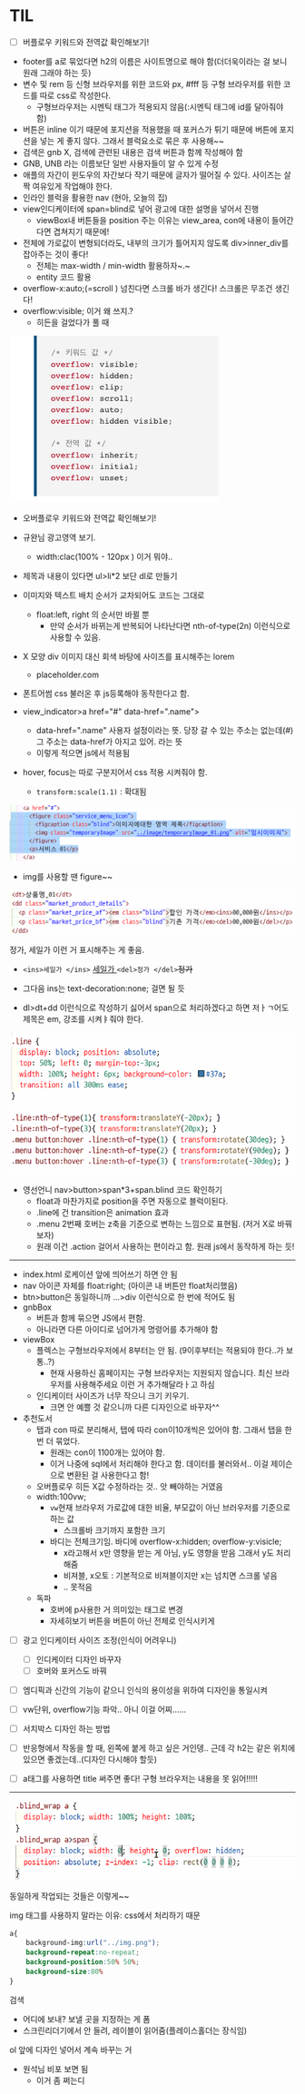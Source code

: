 # TIL

- [ ] 버플로우 키워드와 전역값 확인해보기!



- footer를 a로 묶었다면 h2의 이름은 사이트명으로 해야 함(더더욱이라는 걸 보니 원래 그래야 하는 듯)
- 변수 및 rem 등 신형 브라우저를 위한 코드와 px, #fff 등 구형 브라우저를 위한 코드를 따로 css로 작성한다.
  - 구형브라우저는 시멘틱 태그가 적용되지 않음(:시멘틱 태그에 id를 달아줘야 함)
- 버튼은 inline 이기 때문에 포지션을 적용했을 때 포커스가 튀기 때문에 버튼에 포지션을 넣는 게 좋지 않다. 그래서 블럭요소로 묶은 후 사용해~~
- 검색은 gnb X,  검색에 관련된 내용은 검색 버튼과 함께 작성해야 함
- GNB, UNB 라는 이름보단 일반 사용자들이 알 수 있게 수정
- 애플의 자간이 윈도우의 자간보다 작기 때문에  글자가 떨어질 수 있다.  사이즈는 살짝 여유있게 작업해야 한다.
- 인라인 블럭을 활용한 nav (현아, 오늘의 집)
- view인디케이터에 span=blind로 넣어 광고에 대한 설명을 넣어서 진행
  - viewBox내 버튼들을 position 주는 이유는 view_area, con에 내용이 들어간다면 겹쳐지기 때문에!
- 전체에 가로값이 변형되더라도, 내부의 크기가 틀어지지 않도록 div>inner_div를 잡아주는 것이 좋다!
  - 전체는 max-width / min-width 활용하자~.~
  - entity 코드 활용
- overflow-x:auto;(=scroll ) 넘친다면 스크롤 바가 생긴다! 스크롤은 무조건 생긴다!
- overflow:visible; 이거 왜 쓰지.?
  - 히든을 걸었다가 풀 때

![](img/css_basic/cssbasic_img19.png)

- 오버플로우 키워드와 전역값 확인해보기!
- 규완님 광고영역 보기. 
  - width:clac(100% - 120px ) 이거 뭐야.. 
- 제목과 내용이 있다면 ul>li*2 보단 dl로 만들기 
- 이미지와 텍스트 배치 순서가 교차되어도 코드는 그대로
  - float:left, right 의 순서만 바뀔 뿐
    - 만약 순서가 바뀌는게 반복되어 나타난다면 nth-of-type(2n) 이런식으로 사용할 수 있음.
- X 모양 div 이미지 대신 회색 바탕에 사이즈를 표시해주는 lorem
  - placeholder.com
- 폰트어썸 css 불러온 후 js등록해야 동작한다고 함.







- view_indicator>a href="#" data-href=".name">
  - data-href=".name" 사용자 설정이라는 뜻. 당장 갈 수 있는 주소는 없는데(#) 그 주소는 data-href가 아지고 있어. 라는 뜻
  - 이렇게 적으면 js에서 적용됨
- hover, focus는 따로 구분지어서 css 적용 시켜줘야 함.
  - `transform:scale(1.1)` : 확대됨

![](img/html_basic/htmlCode_img22.png)

- img를 사용할 땐 figure~~

![](img/html_basic/htmlCode_img23.png)

정가,  세일가 이런 거 표시해주는 게 좋음.

- `<ins>세일가 </ins>` <ins>세일가 </ins>`<del>정가 </del>`<del>정가 </del>
- 그다음 ins는 text-decoration:none; 걸면 될 듯



- dl>dt+dd 이런식으로 작성하기 싫어서 span으로 처리하겠다고 하면 저ㅏㄱ어도 제목은 em, 강조를 시켜ㅑ줘야 한다.

![](img/html_basic/htmlCode_img24.png)

- 영선언니 nav>button>span*3+span.blind 코드 확인하기
  - float과 마찬가지로 position을 주면 자동으로 블럭이된다.
  - .line에 건 transition은 animation 효과
  - .menu 2번째 호버는 z축을 기준으로 변하는 느낌으로 표현됨. (저거 X로 바꿔보자)
  - 원래 이건 .action 걸어서 사용하는 편이라고 함. 원래 js에서 동작하게 하는 듯!

---

- index.html 로케이션 앞에 띄어쓰기 하면 안 됨
- nav 아이콘 자체를 float:right; (아이콘 내 버튼만 float처리했음)
- btn>button은 동일하니까 ...>div 이런식으로 한 번에 적어도 됨
- gnbBox
  - 버튼과 함께 묶으면 JS에서 편함.
  - 아니라면 다른 아이디로 넘어가게 명령어를 추가해야 함
- viewBox
  - 플렉스는 구형브라우저에서 8부터는 안 됨. (9이후부터는 적용되야 한다..가 보통..?)
    - 현재 사용하신 홈페이지는 구형 브라우저는 지원되지 않습니다. 최신 브라우저를 사용해주세요 이런 거 추가해달라ㅏ고 하심
  - 인디케이터 사이즈가 너무 작으니 크기 키우기.
    - 크면 안 예쁠 것 같으니까 다른 디자인으로 바꾸자^^
- 추천도서
  - 탭과 con 따로 분리해서, 탭에 따라 con이10개씩은 있어야 함. 그래서 탭을 한 번 더 묶었다. 
    - 원래는 con이 1100개는 있어야 함.
    - 이거 나중에 sql에서 처리해야 한다고 함. 데이터를 불러와서.. 이걸 제이슨으로 변환된 걸 사용한다고 함!
  - 오버플로우 히든 X값 수정하라는 것.. 앗 빼야하는 거였음
  - width:100vw;
    - `vw`현재 브라우저 가로값에 대한 비율, 부모값이 아닌 브러우저를 기준으로 하는 값
      - 스크롤바 크기까지 포함한 크기
    - 바디는 전체크기임. 바디에 overflow-x:hidden; overflow-y:visicle;
      - x라고해서 x만 영향을 받는 게 아님, y도 영향을 받음 그래서 y도 처리해줌
      - 비져블, x오토 : 기본적으로 비져블이지만 x는 넘치면 스크롤 넣음
      - .. 못적음
  - 독파
    - 호버에 p사용한 거 의미있는 태그로 변경
    - 자세히보기 버튼을 버튼이 아닌 전체로 인식시키게





- [ ] 광고 인디케이터 사이즈 조정(인식이 어려우니)
  - [ ] 인디케이터 디자인 바꾸자
  - [ ] 호버와 포커스도 바꿔
- [ ] 엠디픽과 신간의 기능이 같으니 인식의 용이성을 위하여 디자인을 통일시켜
- [ ] vw단위, overflow기능 파악.. 아니 이걸 어찌......







- [ ] 서치박스 디자인 하는 방법
- [ ] 반응형에서 작동을 할 때, 왼쪽에 붙게 하고 싶은 거인뎅.. 근데 각 h2는 같은 위치에 있으면 좋겠는데..(디자인 다시해야 할듯)
- [ ] a태그를 사용하면 title 써주면 좋다! 구형 브라우저는 내용을 못 읽어!!!!!



---

![](img/html_basic/htmlCode_img25.png)

동일하게 작업되는 것들은 이렇게~~





img 태그를 사용하지 말라는 이유: css에서 처리하기 때문

```css
a{
    background-img:url("../img.png");
    background-repeat:no-repeat;
    background-position:50% 50%;
    background-size:80%
}
```

검색

- 어디에 보내? 보낼 곳을 지정하는 게 폼
- 스크린리더기에서 안 들려, 레이블이 읽어줌(플레이스홀더는 장식임)



ol 앞에 디자인 넣어서 계속 바꾸는 거

- 원석님 비포 보면 됨
  - 이거 좀 쩌는디



